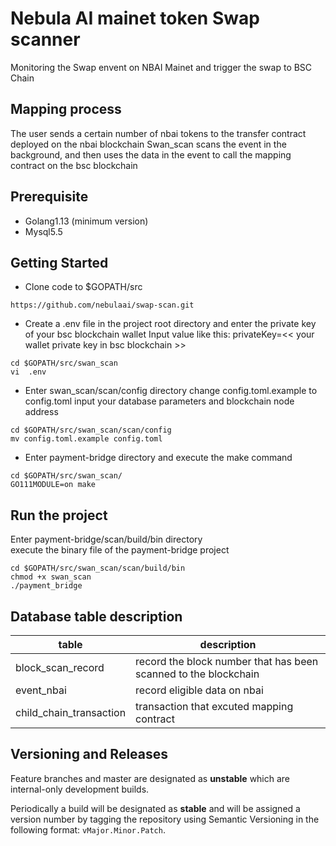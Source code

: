 # Nebula AI mainet token Swap scanner
Monitoring the Swap envent on NBAI Mainet and trigger the swap to BSC Chain

## Mapping process
The user sends a certain number of nbai tokens to the transfer contract deployed on the nbai blockchain <tr>
Swan_scan scans the event in the background, and then uses the data in the event to call the mapping contract on the bsc blockchain

## Prerequisite
- Golang1.13 (minimum version)
- Mysql5.5

## Getting Started

*  Clone code to $GOPATH/src
```console
https://github.com/nebulaai/swap-scan.git
```

* Create a .env file in the project root directory
and enter the private key of your bsc blockchain wallet
Input value like this:  privateKey=<< your wallet private key in bsc blockchain >>
```console
cd $GOPATH/src/swan_scan
vi  .env
```
* Enter swan_scan/scan/config directory
change config.toml.example to config.toml 
input your database parameters and blockchain node address
```console
cd $GOPATH/src/swan_scan/scan/config
mv config.toml.example config.toml
```

* Enter payment-bridge directory and execute the make command
```console
cd $GOPATH/src/swan_scan/
GO111MODULE=on make
```

## Run the project   
Enter payment-bridge/scan/build/bin directory <br> 
execute the binary file of the payment-bridge project
```console
cd $GOPATH/src/swan_scan/scan/build/bin
chmod +x swan_scan
./payment_bridge
```


## Database table description

|table                     |description       |
|--------------------------|------------------|
|block_scan_record         |record the block number that has been scanned to the blockchain|
|event_nbai                |record eligible data on nbai            |
|child_chain_transaction   |transaction that excuted mapping contract   |



## Versioning and Releases

Feature branches and master are designated as **unstable** which are internal-only development builds.

Periodically a build will be designated as **stable** and will be assigned a version number by tagging the repository
using Semantic Versioning in the following format: `vMajor.Minor.Patch`.
